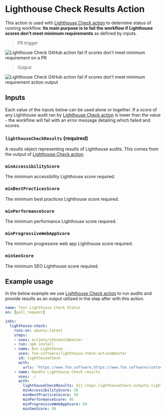 # Lighthouse Check Results Action

This action is used with [Lighthouse Check action](https://github.com/foo-software/lighthouse-check-action) to determine status of running workflow. **Its main purpose is to fail the workflow if Lighthouse scores don't meet minimum requirements** as defined by inputs.

> PR trigger

<img alt="Lighthouse Check GitHub action fail if scores don't meet minimum requirement on a PR" src="https://lighthouse-check.s3.amazonaws.com/images/github-actions/github-action-lighthouse-check-status-action-pr-fail.png" />

> Output

<img alt="Lighthouse Check GitHub action fail if scores don't meet minimum requirement action output" src="https://lighthouse-check.s3.amazonaws.com/images/github-actions/github-action-lighthouse-check-status-action.png" />

## Inputs

Each value of the inputs below can be used alone or together. If a score of any Lighthouse audit ran by [Lighthouse Check action](https://github.com/foo-software/lighthouse-check-action) is lower than the value - the workflow will fail with an error message detailing which failed and scores.

### `lighthouseCheckResults` (required)

A results object representing results of Lighthouse audits. This comes from the output of [Lighthouse Check action](https://github.com/foo-software/lighthouse-check-action).

### `minAccessibilityScore`

The minimum accessibility Lighthouse score required.

### `minBestPracticesScore`

The minimum best practices Lighthouse score required.

### `minPerformanceScore`

The minimum performance Lighthouse score required.

### `minProgressiveWebAppScore`

The minimum progressive web app Lighthouse score required.

### `minSeoScore`

The minimum SEO Lighthouse score required.

## Example usage

In the below example we use [Lighthouse Check action](https://github.com/foo-software/lighthouse-check-action) to run audits and provide results as an output utilized in the step after with this action.

```yaml
name: Test Lighthouse Check Status
on: [pull_request]

jobs:
  lighthouse-check:
    runs-on: ubuntu-latest
    steps:
    - uses: actions/checkout@master
    - run: npm install
    - name: Run Lighthouse
      uses: foo-software/lighthouse-check-action@master
      id: lighthouseCheck
      with:
        urls: 'https://www.foo.software,https://www.foo.software/contact'
    - name: Handle Lighthouse Check results
      uses: ./
      with:
        lighthouseCheckResults: ${{ steps.lighthouseCheck.outputs.lighthouseCheckResults }}
        minAccessibilityScore: 50
        minBestPracticesScore: 50
        minPerformanceScore: 95
        minProgressiveWebAppScore: 50
        minSeoScore: 50
```
